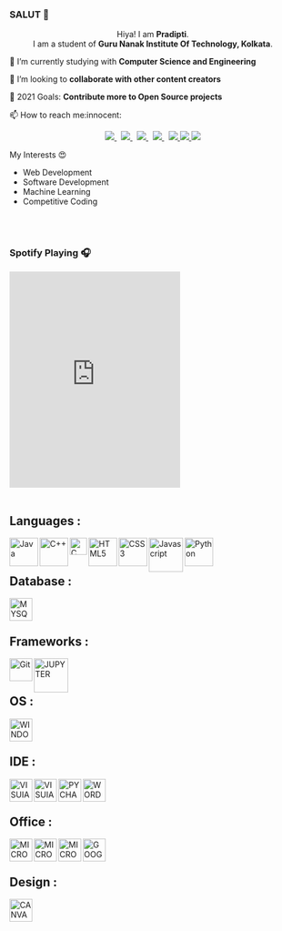 ### SALUT 👋

<p align='Center'>
 Hiya! I am <b>Pradipti</b>.<br/>
 I am a student of <b>Guru Nanak Institute Of Technology, Kolkata</b>.<br/>
 </p>
 
<p> 🌱 I’m currently studying with <b>Computer Science and Engineering</b></p>

<p> 👯 I’m looking to <b>collaborate with other content creators</b></p>

<p> 🥅 2021 Goals: <b>Contribute more to Open Source projects</b></p>

<p>📫 How to reach me:innocent:</p>

<p align='center'>
 
  <a href="mailto:sah.pradipti29@gmail.com">
  <img src="https://img.shields.io/badge/Gmail-D14836?style=for-the-badge&logo=gmail&logoColor=white">
  </a>&nbsp
  
  <a href="https://www.linkedin.com/in/pradipti-sah-b503ba184/">
  <img src="https://img.shields.io/badge/LinkedIn-0077B5?style=for-the-badge&logo=linkedin&logoColor=white">
  </a>&nbsp
  
  <a href="https://twitter.com/sah_pradipti">
    <img src="https://img.shields.io/badge/Twitter-1DA1F2?style=for-the-badge&logo=twitter&logoColor=white">
  </a>&nbsp
  
  <a href="https://www.facebook.com/pradipti29">
    <img src="https://img.shields.io/badge/Facebook-1877F2?style=for-the-badge&logo=facebook&logoColor=white">
  </a>&nbsp
  
   <a href="https://www.instagram.com/_pradipti_29/">
    <img src="https://img.shields.io/badge/Instagram-E4405F?style=for-the-badge&logo=instagram&logoColor=white">
  </a>

   <a href="https://www.hackerearth.com/@rashmi1999sah">
    <img src="https://img.shields.io/badge/HackerEarth-%232C3454.svg?&style=for-the-badge&logo=HackerEarth&logoColor=Blue">
  </a>
   
   <a href="https://www.hackerrank.com/Pradipti29">
    <img src="https://img.shields.io/badge/-Hackerrank-2EC866?style=for-the-badge&logo=HackerRank&logoColor=white">
  </a>

</p>

My Interests :heart_eyes:<br>

- Web Development
- Software Development
- Machine Learning
- Competitive Coding 

<br/>
<br/>

### Spotify Playing 🎧

<iframe src="https://open.spotify.com/embed/track/3cqPu20DGTGUoZtbJH2Dmi" width="300" height="380" frameborder="0" allowtransparency="true" allow="encrypted-media"></iframe>

<br/>
<br/>

## Languages :

<img align = 'left' alt = 'Java' width='50px' src="https://img.shields.io/badge/Java-ED8B00?style=for-the-badge&logo=java&logoColor=white"/>

<img align = 'left' alt = 'C++' width='50px' src="https://img.shields.io/badge/C%2B%2B-00599C?style=for-the-badge&logo=c%2B%2B&logoColor=white"/>

<img align = 'left' alt = 'C' width='30px' src="https://img.shields.io/badge/C-00599C?style=for-the-badge&logo=c&logoColor=white"/>

<img align = 'left' alt = 'HTML5' width='50px' src="https://img.shields.io/badge/HTML5-E34F26?style=for-the-badge&logo=html5&logoColor=white"/>

<img align = 'left' alt = 'CSS3' width='50px' src="https://img.shields.io/badge/CSS3-1572B6?style=for-the-badge&logo=css3&logoColor=white"/>

<img align = 'left' alt = 'Javascript' width='60px' src="https://img.shields.io/badge/JavaScript-323330?style=for-the-badge&logo=javascript&logoColor=F7DF1E"/>

<img align = 'left' alt = 'Python' width='50px' src="https://img.shields.io/badge/Python-3776AB?style=for-the-badge&logo=python&logoColor=white"/>

<br/>
<br/>

## Database :

<img align = 'left' alt = 'MYSQL' width='40px' src="https://img.shields.io/badge/MySQL-00000F?style=for-the-badge&logo=mysql&logoColor=white"/>

<br/>
<br/>

## Frameworks :

<img align = 'left' alt = 'Git' width='40px' src="https://img.shields.io/badge/Git-F05032?style=for-the-badge&logo=git&logoColor=white"/>

<img align = 'left' alt = 'JUPYTER' width='60px' src="https://img.shields.io/badge/Jupyter-F37626.svg?&style=for-the-badge&logo=Jupyter&logoColor=white"/>

<br/>
<br/>

## OS :

<img align = 'left' alt = 'WINDOWS' width='40px' src="https://img.shields.io/badge/Windows-0078D6?style=for-the-badge&logo=windows&logoColor=white"/>

<br/>
<br/>

## IDE :

<img align = 'left' alt = 'VISUIAL STUDIO CODE' width='40px' src="https://img.shields.io/badge/Visual_Studio_Code-0078D4?style=for-the-badge&logo=visual%20studio%20code&logoColor=white"/>

<img align = 'left' alt = 'VISUIAL STUDIO 2019' width='40px' src="https://img.shields.io/badge/Visual_Studio_2019-5C2D91?style=for-the-badge&logo=visual%20studio&logoColor=white"/>

<img align = 'left' alt = 'PYCHARM' width='40px' src="https://img.shields.io/badge/PyCharm-000000.svg?&style=for-the-badge&logo=PyCharm&logoColor=white"/>

<img align = 'left' alt = 'WORDPRESS' width='40px' src="https://img.shields.io/badge/Wordpress-21759B?style=for-the-badge&logo=wordpress&logoColor=white"/>

<br/>
<br/>

## Office :

<img align = 'left' alt = 'MICROSOFT EXCEL' width='40px' src="https://img.shields.io/badge/Microsoft_Excel-217346?style=for-the-badge&logo=microsoft-excel&logoColor=white"/>

<img align = 'left' alt = 'MICROSOFT POWERPOINT' width='40px' src="https://img.shields.io/badge/Microsoft_PowerPoint-B7472A?style=for-the-badge&logo=microsoft-powerpoint&logoColor=white"/>

<img align = 'left' alt = 'MICROSOFT WORD' width='40px' src="https://img.shields.io/badge/Microsoft_Word-2B579A?style=for-the-badge&logo=microsoft-word&logoColor=white"/>

<img align = 'left' alt = 'GOOGLE SHEETS' width='40px' src="https://img.shields.io/badge/Google%20Sheets-34A853?style=for-the-badge&logo=google-sheets&logoColor=white"/>

<br/>
<br/>

## Design :

<img align = 'left' alt = 'CANVA' width='40px' src="https://img.shields.io/badge/Canva-%2300C4CC.svg?&style=for-the-badge&logo=Canva&logoColor=white"/>




<br/>
<br/>
<br/>




<!--
**Pradipti29/Pradipti29** is a ✨ _special_ ✨ repository because its `README.md` (this file) appears on your GitHub profile.

Here are some ideas to get you started:

- 🔭 I’m currently working on ...
- 🌱 I’m currently learning ...
- 👯 I’m looking to collaborate on ...
- 🤔 I’m looking for help with ...
- 💬 Ask me about ...
- 📫 How to reach me: ...
- 😄 Pronouns: ...
- ⚡ Fun fact: ...
-->
